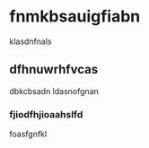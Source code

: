 # fnmkbsauigfiabn
klasdnfnals

## dfhnuwrhfvcas
dbkcbsadn ldasnofgnan

### fjiodfhjioaahslfd
foasfgnfkl